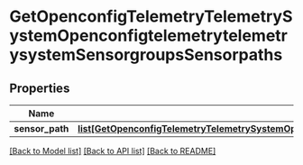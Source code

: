 # GetOpenconfigTelemetryTelemetrySystemOpenconfigtelemetrytelemetrysystemSensorgroupsSensorpaths

## Properties
Name | Type | Description | Notes
------------ | ------------- | ------------- | -------------
**sensor_path** | [**list[GetOpenconfigTelemetryTelemetrySystemOpenconfigtelemetrytelemetrysystemSensorgroupsSensorpathsSensorpath]**](GetOpenconfigTelemetryTelemetrySystemOpenconfigtelemetrytelemetrysystemSensorgroupsSensorpathsSensorpath.md) |  | [optional] 

[[Back to Model list]](../README.md#documentation-for-models) [[Back to API list]](../README.md#documentation-for-api-endpoints) [[Back to README]](../README.md)


